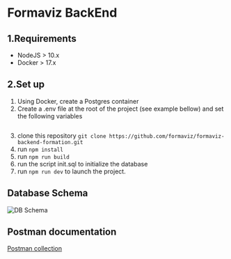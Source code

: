 # Formaviz BackEnd

## 1.Requirements

- NodeJS > 10.x
- Docker > 17.x

## 2.Set up

1. Using Docker, create a Postgres container
2. Create a .env file at the root of the project (see example bellow) and set the following variables

```

```



3. clone this repository `git clone https://github.com/formaviz/formaviz-backend-formation.git`
4. run `npm install`
5. run `npm run build`
6. run the script init.sql to initialize the database
7. run `npm run dev` to launch the project. 

## Database Schema

![DB Schema](https://github.com/formaviz/formaviz-backend-formation/tree/develop/src/utils/MCD.png)


## Postman documentation

[Postman collection](https://github.com/formaviz/formaviz-backend-formation/tree/develop/src/utils/FORMAVIZ_CC.postman_collection.json)
